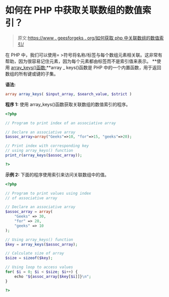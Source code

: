 # 如何在 PHP 中获取关联数组的数值索引？

> 原文:[https://www . geesforgeks . org/如何获取 php 中关联数组的数值索引/](https://www.geeksforgeeks.org/how-to-get-numeric-index-of-associative-array-in-php/)

在 PHP 中，我们可以使用= >符号将名称/标签与每个数组元素相关联。这非常有帮助，因为很容易记住元素，因为每个元素都由标签而不是索引值来表示。
**使用 [array_keys()函数:](https://www.geeksforgeeks.org/php-array_keys-function/)**array _ keys()函数是 PHP 中的一个内置函数，用于返回数组的所有键或键的子集。

**语法:**

```php
array array_keys( $input_array, $search_value, $strict )
```

**程序 1:** 使用 array_keys()函数获取关联数组的数值索引的程序。

```php
<?php

// Program to print index of an associative array

// Declare an associative array
$assoc_array=array("Geeks"=>10, "for"=>15, "geeks"=>20); 

// Print index with corresponding key
// using array_keys() function
print_r(array_keys($assoc_array));

?>
```

**示例 2:** 下面的程序使用索引来访问关联数组中的值。

```php
<?php

// Program to print values using index
// of associative array

// Declare an associative array
$assoc_array = array(
    "Geeks" => 30,
    "for" => 20,
    "geeks" => 10
); 

// Using array_keys() function
$key = array_keys($assoc_array);

// Calculate size of array
$size = sizeof($key);

// Using loop to access values
for( $i = 0; $i < $size; $i++) {
    echo "${assoc_array[$key[$i]]}\n";
}

?>
```
